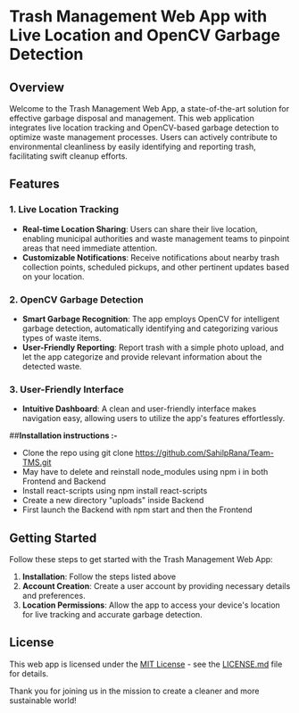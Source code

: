 
# Trash Management Web App with Live Location and OpenCV Garbage Detection
## Overview
Welcome to the Trash Management Web App, a state-of-the-art solution for effective garbage disposal and management. This web application integrates live location tracking and OpenCV-based garbage detection to optimize waste management processes. Users can actively contribute to environmental cleanliness by easily identifying and reporting trash, facilitating swift cleanup efforts.
## Features
### 1. Live Location Tracking
- **Real-time Location Sharing**: Users can share their live location, enabling municipal authorities and waste management teams to pinpoint areas that need immediate attention.
- **Customizable Notifications**: Receive notifications about nearby trash collection points, scheduled pickups, and other pertinent updates based on your location.
### 2. OpenCV Garbage Detection
- **Smart Garbage Recognition**: The app employs OpenCV for intelligent garbage detection, automatically identifying and categorizing various types of waste items.
- **User-Friendly Reporting**: Report trash with a simple photo upload, and let the app categorize and provide relevant information about the detected waste.
### 3. User-Friendly Interface
- **Intuitive Dashboard**: A clean and user-friendly interface makes navigation easy, allowing users to utilize the app's features effortlessly.


##**Installation instructions :-**
- Clone the repo using    git clone https://github.com/SahilpRana/Team-TMS.git    
- May have to delete and reinstall node_modules using npm i in both Frontend and Backend
- Install react-scripts using npm install react-scripts
- Create a new directory "uploads" inside Backend   
- First launch the Backend with npm start and then the Frontend



## Getting Started
Follow these steps to get started with the Trash Management Web App:
1. **Installation**: Follow the steps listed above
2. **Account Creation**: Create a user account by providing necessary details and preferences.
3. **Location Permissions**: Allow the app to access your device's location for live tracking and accurate garbage detection.


## License
This web app is licensed under the [MIT License](LICENSE.md) - see the [LICENSE.md](LICENSE.md) file for details.

Thank you for joining us in the mission to create a cleaner and more sustainable world!
